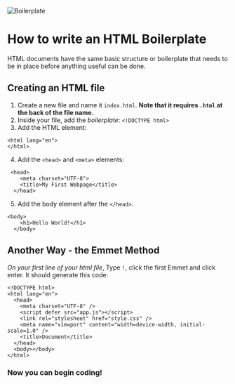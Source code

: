 ![Boilerplate](https://plus.unsplash.com/premium_photo-1685086785077-ff65bf749544?q=80&w=1932&auto=format&fit=crop&ixlib=rb-4.0.3&ixid=M3wxMjA3fDB8MHxwaG90by1wYWdlfHx8fGVufDB8fHx8fA%3D%3D)

# How to write an HTML Boilerplate

HTML documents have the same basic structure or boilerplate that needs to be in place before anything useful can be done.

## Creating an HTML file

1. Create a new file and name it `index.html`.
   **Note that it requires `.html` at the back of the file name.**
2. Inside your file, add the _boilerplate_:
   `<!DOCTYPE html>`
3. Add the HTML element:

```
<html lang="en">
</html>
```

4. Add the `<head>` and `<meta>` elements:

```
 <head>
    <meta charset="UTF-8">
    <title>My First Webpage</title>
  </head>
```

5. Add the body element after the `</head>`.

```
<body>
    <h1>Hello World!</h1>
  </body>
```

## Another Way - the Emmet Method

_On your first line of your html file_, Type `!`, click the first Emmet and click enter. It should generate this code:

```
<!DOCTYPE html>
<html lang="en">
  <head>
    <meta charset="UTF-8" />
    <script defer src="app.js"></script>
    <link rel="stylesheet" href="style.css" />
    <meta name="viewport" content="width=device-width, initial-scale=1.0" />
    <title>Document</title>
  </head>
  <body></body>
</html>
```

### Now you can begin coding!
